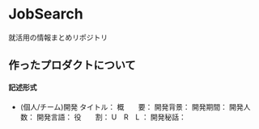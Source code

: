 # JobSearch
就活用の情報まとめリポジトリ

## 作ったプロダクトについて
#### 記述形式
- (個人/チーム)開発
タイトル：
概　　要：
開発背景：
開発期間：
開発人数：
開発言語：
役　　割：
U　R　L ：
開発秘話：
